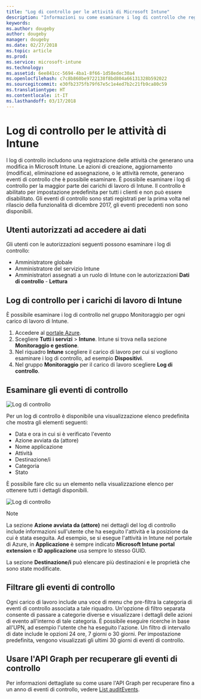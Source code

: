 ```yaml
---
title: "Log di controllo per le attività di Microsoft Intune"
description: "Informazioni su come esaminare i log di controllo che registrano le attività di Microsoft Intune."
keywords: 
ms.author: dougeby
author: dougeby
manager: dougeby
ms.date: 02/27/2018
ms.topic: article
ms.prod: 
ms.service: microsoft-intune
ms.technology: 
ms.assetid: 6ee841cc-5694-4ba1-8f66-1d58edec30a4
ms.openlocfilehash: c7c8b860be9722138f8bd804a66131328b592022
ms.sourcegitcommit: e30fb2375fb79f67e5c1e4ed7b2c21fb9ca80c59
ms.translationtype: HT
ms.contentlocale: it-IT
ms.lasthandoff: 03/17/2018
---
```

# <a name="audit-logs-for-intune-activities"></a>Log di controllo per le attività di Intune
I log di controllo includono una registrazione delle attività che generano una modifica in Microsoft Intune. Le azioni di creazione, aggiornamento (modifica), eliminazione ed assegnazione, o le attività remote, generano eventi di controllo che è possibile esaminare. È possibile esaminare i log di controllo per la maggior parte dei carichi di lavoro di Intune. Il controllo è abilitato per impostazione predefinita per tutti i clienti e non può essere disabilitato. Gli eventi di controllo sono stati registrati per la prima volta nel rilascio della funzionalità di dicembre 2017, gli eventi precedenti non sono disponibili.

## <a name="who-can-access-the-data"></a>Utenti autorizzati ad accedere ai dati
Gli utenti con le autorizzazioni seguenti possono esaminare i log di controllo:
- Amministratore globale
- Amministratore del servizio Intune
- Amministratori assegnati a un ruolo di Intune con le autorizzazioni **Dati di controllo** - **Lettura**

## <a name="audit-logs-for-intune-workloads"></a>Log di controllo per i carichi di lavoro di Intune
È possibile esaminare i log di controllo nel gruppo Monitoraggio per ogni carico di lavoro di Intune.  
1. Accedere al [portale Azure](https://portal.azure.com).
2. Scegliere **Tutti i servizi** > **Intune**. Intune si trova nella sezione **Monitoraggio e gestione**.
3. Nel riquadro **Intune** scegliere il carico di lavoro per cui si vogliono esaminare i log di controllo, ad esempio **Dispositivi**.
4. Nel gruppo **Monitoraggio** per il carico di lavoro scegliere **Log di controllo**.

## <a name="review-audit-events"></a>Esaminare gli eventi di controllo
![Log di controllo](./media/monitor-audit-logs.png "Log di controllo")

Per un log di controllo è disponibile una visualizzazione elenco predefinita che mostra gli elementi seguenti:    

- Data e ora in cui si è verificato l'evento
- Azione avviata da (attore)
- Nome applicazione
- Attività
- Destinazione/i
- Categoria
- Stato

È possibile fare clic su un elemento nella visualizzazione elenco per ottenere tutti i dettagli disponibili.

![Log di controllo](./media/monitor-audit-log-detail.png "Log di controllo")

> [!Note]    
> La sezione **Azione avviata da (attore)** nei dettagli del log di controllo include informazioni sull'utente che ha eseguito l'attività e la posizione da cui è stata eseguita. Ad esempio, se si esegue l'attività in Intune nel portale di Azure, in **Applicazione** è sempre indicato **Microsoft Intune portal extension** e **ID applicazione** usa sempre lo stesso GUID. 
>    
> La sezione **Destinazione/i** può elencare più destinazioni e le proprietà che sono state modificate.  


## <a name="filter-audit-events"></a>Filtrare gli eventi di controllo
Ogni carico di lavoro include una voce di menu che pre-filtra la categoria di eventi di controllo associata a tale riquadro. Un'opzione di filtro separata consente di passare a categorie diverse e visualizzare i dettagli delle azioni di evento all'interno di tale categoria. È possibile eseguire ricerche in base all'UPN, ad esempio l'utente che ha eseguito l'azione. Un filtro di intervallo di date include le opzioni 24 ore, 7 giorni o 30 giorni. Per impostazione predefinita, vengono visualizzati gli ultimi 30 giorni di eventi di controllo.

## <a name="use-graph-api-to-retrieve-audit-events"></a>Usare l'API Graph per recuperare gli eventi di controllo
Per informazioni dettagliate su come usare l'API Graph per recuperare fino a un anno di eventi di controllo, vedere [List auditEvents](https://developer.microsoft.com/en-us/graph/docs/api-reference/beta/api/intune_auditing_auditevent_list).